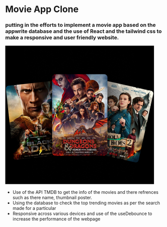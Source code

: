 # Movie App Clone

### putting in the efforts to implement a movie app based on the appwrite database and the use of React and the tailwind css to make a responsive and user friendly website.

![1754203118810](image/README/1754203118810.png)


* Use of the API TMDB to get the info of the movies and there refrences such as there name, thumbnail poster.
* Using the database to check the top trending movies as per the search made for a particular
* Responsive across various devices and use of the useDebounce to increase the performance of the webpage
